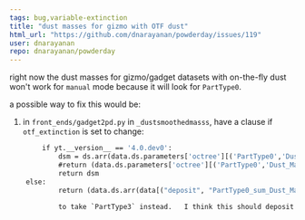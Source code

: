 ```yaml
---
tags: bug,variable-extinction
title: "dust masses for gizmo with OTF dust"
html_url: "https://github.com/dnarayanan/powderday/issues/119"
user: dnarayanan
repo: dnarayanan/powderday
---
```


right now the dust masses for gizmo/gadget datasets with on-the-fly dust won't work for `manual` mode because it will look for `PartType0`.   

a possible way to fix this would be:

1.  in `front_ends/gadget2pd.py` in `_dustsmoothedmasss`, have a clause if `otf_extinction` is set to change:

```    def _dustsmoothedmasses(field, data):
        if yt.__version__ == '4.0.dev0':
            dsm = ds.arr(data.ds.parameters['octree'][('PartType0','Dust_Masses')],'code_mass')
            #return (data.ds.parameters['octree'][('PartType0','Dust_Masses')])
            return dsm
	else:
            return (data.ds.arr(data[("deposit", "PartType0_sum_Dust_Masses")].value, 'code_mass'))```
            
            to take `PartType3` instead.   I think this should deposit the dust masses into the octree (we may need to include a ```ds._sph_ptypes=('PartType0','PartType3')``` line in there as well)